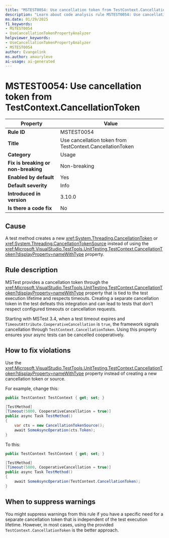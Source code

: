 ```yaml
---
title: "MSTEST0054: Use cancellation token from TestContext.CancellationToken"
description: "Learn about code analysis rule MSTEST0054: Use cancellation token from TestContext.CancellationToken"
ms.date: 01/29/2025
f1_keywords:
- MSTEST0054
- UseCancellationTokenPropertyAnalyzer
helpviewer_keywords:
- UseCancellationTokenPropertyAnalyzer
- MSTEST0054
author: Evangelink
ms.author: amauryleve
ai-usage: ai-generated
---
```

# MSTEST0054: Use cancellation token from TestContext.CancellationToken

| Property                            | Value                                                                                    |
|-------------------------------------|------------------------------------------------------------------------------------------|
| **Rule ID**                         | MSTEST0054                                                                               |
| **Title**                           | Use cancellation token from TestContext.CancellationToken                                |
| **Category**                        | Usage                                                                                    |
| **Fix is breaking or non-breaking** | Non-breaking                                                                             |
| **Enabled by default**              | Yes                                                                                      |
| **Default severity**                | Info                                                                                     |
| **Introduced in version**           | 3.10.0                                                                                   |
| **Is there a code fix**             | No                                                                                       |

## Cause

A test method creates a new <xref:System.Threading.CancellationToken> or <xref:System.Threading.CancellationTokenSource> instead of using the <xref:Microsoft.VisualStudio.TestTools.UnitTesting.TestContext.CancellationToken?displayProperty=nameWithType> property.

## Rule description

MSTest provides a cancellation token through the <xref:Microsoft.VisualStudio.TestTools.UnitTesting.TestContext.CancellationToken?displayProperty=nameWithType> property that is tied to the test execution lifetime and respects timeouts. Creating a separate cancellation token in the test defeats this integration and can lead to tests that don't respect configured timeouts or cancellation requests.

Starting with MSTest 3.4, when a test timeout expires and `TimeoutAttribute.CooperativeCancellation` is `true`, the framework signals cancellation through `TestContext.CancellationToken`. Using this property ensures your async tests can be cancelled cooperatively.

## How to fix violations

Use the <xref:Microsoft.VisualStudio.TestTools.UnitTesting.TestContext.CancellationToken?displayProperty=nameWithType> property instead of creating a new cancellation token or source.

For example, change this:

```csharp
public TestContext TestContext { get; set; }

[TestMethod]
[Timeout(5000, CooperativeCancellation = true)]
public async Task TestMethod()
{
    var cts = new CancellationTokenSource();
    await SomeAsyncOperation(cts.Token);
}
```

To this:

```csharp
public TestContext TestContext { get; set; }

[TestMethod]
[Timeout(5000, CooperativeCancellation = true)]
public async Task TestMethod()
{
    await SomeAsyncOperation(TestContext.CancellationToken);
}
```

## When to suppress warnings

You might suppress warnings from this rule if you have a specific need for a separate cancellation token that is independent of the test execution lifetime. However, in most cases, using the provided `TestContext.CancellationToken` is the better approach.
